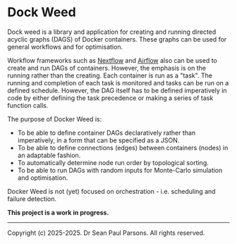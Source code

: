 # Dock Weed

Dock weed is a library and application for creating and running directed acyclic graphs (DAGS)
of Docker containers. These graphs can be used for general workflows and for optimisation.

Workflow frameworks such as [Nextflow](https://www.nextflow.io/) and [Airflow](https://airflow.app/)
also can be used to create and run DAGs of containers. However, the emphasis is on the running
rather than the creating. Each container is run as a "task". The running and completion of each task 
is monitored and tasks can be run on a defined schedule. However, the DAG itself has to be defined 
imperatively in code by either defining the task precedence or making a series of task function calls.


The purpose of Docker Weed is:
- To be able to define container DAGs declaratively rather than imperatively, in a form that can be 
  specified as a JSON.
- To be able to define connections (edges) between containers (nodes) in an adaptable fashion.
- To automatically determine node run order by topological sorting.
- To be able to run DAGs with random inputs for Monte-Carlo simulation and optimisation.

Docker Weed is not (yet) focused on orchestration - i.e. scheduling and failure detection.


**This project is a work in progress.**

---
Copyright (c) 2025-2025. Dr Sean Paul Parsons. All rights reserved.